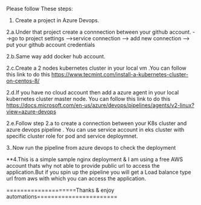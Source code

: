 Please follow These steps:

1. Create a project in Azure Devops.


2.a.Under that project create a connnection between your github account.
-->go to project settings -->service connection --> add new connection --> put your github account credentials 

2.b.Same way add docker hub account.

2.c.Create a 2 nodes kubernetes cluster in your local vm .You can follow this link to do this https://www.tecmint.com/install-a-kubernetes-cluster-on-centos-8/

2.d.If you have no cloud account then add a azure agent in your local kubernetes cluster master node. You can follow this link to do this https://docs.microsoft.com/en-us/azure/devops/pipelines/agents/v2-linux?view=azure-devops

2.e.Follow step 2.a to create a connection between your K8s cluster and azure devops pipeline . You can use service account in eks cluster with specific cluster role for pod and service deploymnet.

3..Now run the pipeline from azure devops to check the deployment

**4.This is a simple sample nginx deployment & I am using a free AWS account thats why not able to provide public url to access the application.But if you spin up the pipeline you will get a Load balance type url from aws with which you can access the application.


====================Thanks & enjoy automations======================= 
